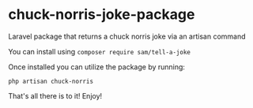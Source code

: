 # chuck-norris-joke-package
Laravel package that returns a chuck norris joke via an artisan command

You can install using `composer require sam/tell-a-joke`

Once installed you can utilize the package by running:

`php artisan chuck-norris`

That's all there is to it! Enjoy!
